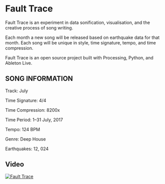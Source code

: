 # Fault Trace

Fault Trace is an experiment in data sonification, visualisation, and the creative process of song writing.

Each month a new song will be released based on earthquake data for that month. Each song will be unique in style, time signature, tempo, and time compression.

Fault Trace is an open source project built with Processing, Python, and Ableton Live.

## SONG INFORMATION

Track: July

Time Signature: 4/4

Time Compression: 8200x

Time Period: 1–31 July, 2017

Tempo: 124 BPM

Genre: Deep House

Earthquakes: 12, 024 

## Video

[![Fault Trace](https://img.youtube.com/vi/2bYOFinQsQo/maxresdefault.jpg)](https://www.youtube.com/watch?v=2bYOFinQsQo)
